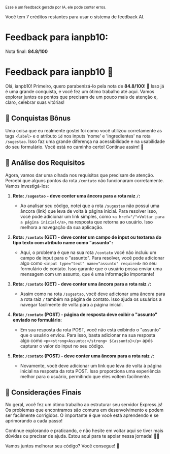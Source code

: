 <sup>Esse é um feedback gerado por IA, ele pode conter erros.</sup>

Você tem 7 créditos restantes para usar o sistema de feedback AI.

# Feedback para ianpb10:

Nota final: **84.8/100**

# Feedback para ianpb10 🚀

Olá, ianpb10! Primeiro, quero parabenizá-lo pela nota de **84.8/100**! 🎉 Isso já é uma grande conquista, e você fez um ótimo trabalho até aqui. Vamos explorar juntos os pontos que precisam de um pouco mais de atenção e, claro, celebrar suas vitórias!

## 🎉 Conquistas Bônus

Uma coisa que eu realmente gostei foi como você utilizou corretamente as tags `<label>` e o atributo `id` nos inputs 'nome' e 'ingredientes' na rota `/sugestao`. Isso faz uma grande diferença na acessibilidade e na usabilidade do seu formulário. Você está no caminho certo! Continue assim! 🌟

## 🧐 Análise dos Requisitos

Agora, vamos dar uma olhada nos requisitos que precisam de atenção. Percebi que alguns pontos da rota `/contato` não funcionaram corretamente. Vamos investigá-los:

1. **Rota: `/sugestao` - deve conter uma âncora para a rota raiz `/`:** 
   - Ao analisar seu código, notei que a rota `/sugestao` não possui uma âncora (link) que leva de volta à página inicial. Para resolver isso, você pode adicionar um link simples, como `<a href="/">Voltar para a página inicial</a>`, na resposta que retorna ao usuário. Isso melhora a navegação da sua aplicação.

2. **Rota: `/contato` (GET) - deve conter um campo de input ou textarea do tipo texto com atributo name como "assunto":**
   - Aqui, o problema é que na sua rota `/contato` você não incluiu um campo de input para o "assunto". Para resolver, você pode adicionar algo como `<input type="text" name="assunto" required>` no seu formulário de contato. Isso garante que o usuário possa enviar uma mensagem com um assunto, que é uma informação importante!

3. **Rota: `/contato` (GET) - deve conter uma âncora para a rota raiz `/`:**
   - Assim como na rota `/sugestao`, você deve adicionar uma âncora para a rota raiz `/` também na página de contato. Isso ajuda os usuários a navegar facilmente de volta para a página inicial.

4. **Rota: `/contato` (POST) - página de resposta deve exibir o "assunto" enviado no formulário:**
   - Em sua resposta da rota POST, você não está exibindo o "assunto" que o usuário enviou. Para isso, basta adicionar na sua resposta algo como `<p><strong>Assunto:</strong> ${assunto}</p>` após capturar o valor do input no seu código.

5. **Rota: `/contato` (POST) - deve conter uma âncora para a rota raiz `/`:**
   - Novamente, você deve adicionar um link que leva de volta à página inicial na resposta da rota POST. Isso proporciona uma experiência melhor para o usuário, permitindo que eles voltem facilmente.

## 🤔 Considerações Finais

No geral, você fez um ótimo trabalho ao estruturar seu servidor Express.js! Os problemas que encontramos são comuns em desenvolvimento e podem ser facilmente corrigidos. O importante é que você está aprendendo e se aprimorando a cada passo!

Continue explorando e praticando, e não hesite em voltar aqui se tiver mais dúvidas ou precisar de ajuda. Estou aqui para te apoiar nessa jornada! 🚀✨

Vamos juntos melhorar seu código? Você consegue! 💪